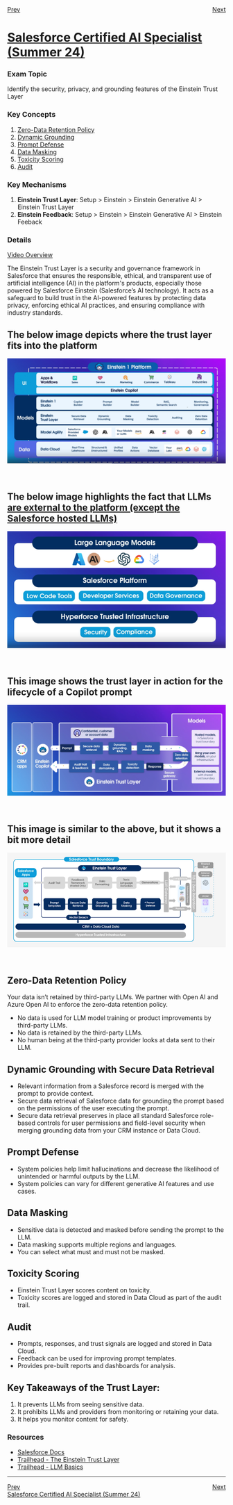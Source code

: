 <div style="display: flex; justify-content: space-between;">
  <span><a href="../README.md">Prev</a></span>&nbsp;
  <span><a href="./1.2.md">Next</a></span>
</div>
<h1><a href="../README.md">Salesforce Certified AI Specialist (Summer 24)</a></h1>

### Exam Topic
Identify the security, privacy, and grounding features of the Einstein Trust Layer

### Key Concepts
1. [Zero-Data Retention Policy](#Zero-Data-Retention-Policy)
2. [Dynamic Grounding](#dynamic-grounding-with-secure-data-retrieval)
3. [Prompt Defense](#prompt-defense)
4. [Data Masking](#data-masking)
5. [Toxicity Scoring](#toxicity-scoring)
6. [Audit](#audit)

### Key Mechanisms
1. **Einstein Trust Layer**: Setup > Einstein > Einstein Generative AI > Einstein Trust Layer
2. **Einstein Feedback**: Setup > Einstein > Einstein Generative AI > Einstein Feeback

### Details

[Video Overview](https://salesforce.vidyard.com/watch/Kw7DfNqG7AGPAZcqrrn2T5)

The Einstein Trust Layer is a security and governance framework in Salesforce that ensures the responsible, ethical, and transparent use of artificial intelligence (AI) in the platform's products, especially those powered by Salesforce Einstein (Salesforce’s AI technology). It acts as a safeguard to build trust in the AI-powered features by protecting data privacy, enforcing ethical AI practices, and ensuring compliance with industry standards.

## The below image depicts where the trust layer fits into the platform
![Where the Einstein Trust Layer fits into the application stack.](../files/Layers.png)

<br />

## The below image highlights the fact that LLMs <ins><span title="Salesforce hosted LLMs are not external">are external to the platform (except the Salesforce hosted LLMs)</span></ins>
![LLMs can be external to the platform](../files/Layers%202.png)

<br />

## This image shows the trust layer in action for the lifecycle of a Copilot prompt
![Gen AI data flow through the trust layer](../files/data%20flow%201.png)

<br />

## This image is similar to the above, but it shows a bit more detail
![Gen AI data flow through the trust layer](../files/Layers%203.png)

<br />

## Zero-Data Retention Policy
Your data isn’t retained by third-party LLMs. We partner with Open AI and Azure Open AI to enforce the zero-data retention policy.

- No data is used for LLM model training or product improvements by third-party LLMs.
- No data is retained by the third-party LLMs.
- No human being at the third-party provider looks at data sent to their LLM.

## Dynamic Grounding with Secure Data Retrieval
- Relevant information from a Salesforce record is merged with the prompt to provide context.
- Secure data retrieval of Salesforce data for grounding the prompt based on the permissions of the user executing the prompt.
- Secure data retrieval preserves in place all standard Salesforce role-based controls for user permissions and field-level security when merging grounding data from your CRM instance or Data Cloud.

## Prompt Defense
- System policies help limit hallucinations and decrease the likelihood of unintended or harmful outputs by the LLM.
- System policies can vary for different generative AI features and use cases.

## Data Masking
- Sensitive data is detected and masked before sending the prompt to the LLM.
- Data masking supports multiple regions and languages.
- You can select what must and must not be masked.

## Toxicity Scoring
- Einstein Trust Layer scores content on toxicity.
- Toxicity scores are logged and stored in Data Cloud as part of the audit trail.

## Audit
- Prompts, responses, and trust signals are logged and stored in Data Cloud.
- Feedback can be used for improving prompt templates.
- Provides pre-built reports and dashboards for analysis.

## Key Takeaways of the Trust Layer:
1. It prevents LLMs from seeing sensitive data.
2. It prohibits LLMs and providers from monitoring or retaining your data.
3. It helps you monitor content for safety.

### Resources
- [Salesforce Docs](https://help.salesforce.com/s/articleView?id=sf.generative_ai_trust_layer.htm&type=5)
- [Trailhead - The Einstein Trust Layer](https://trailhead.salesforce.com/content/learn/modules/the-einstein-trust-layer?trail_id=drive-productivity-with-einstein-ai)
- [Trailhead - LLM Basics ](https://trailhead.salesforce.com/content/learn/modules/large-language-models)

<hr />
<div style="display: flex; justify-content: space-between;">
  <span><a href="../README.md">Prev</a></span>
  <span><a href="./1.2.md">Next</a></span>
</div>
<span><a href="../README.md">Salesforce Certified AI Specialist (Summer 24)</a></span>